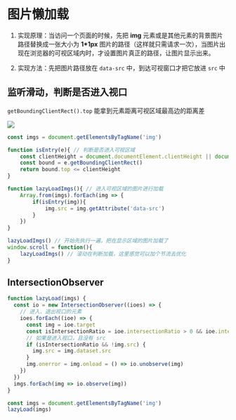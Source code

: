 # 图片懒加载

1. 实现原理：当访问一个页面的时候，先把 **img** 元素或是其他元素的背景图片路径替换成一张大小为 **1*1px** 图片的路径（这样就只需请求一次），当图片出现在浏览器的可视区域内时，才设置图片真正的路径，让图片显示出来。

2. 实现方法：先把图片路径放在 `data-src` 中，到达可视窗口才把它放进 `src` 中

## 监听滑动，判断是否进入视口

`getBoundingClientRect().top` 能拿到元素距离可视区域最高边的距离差

![](https://cdn.jsdelivr.net/gh/kingmusi/blogImages/img/图片懒加载.png)

```js
const imgs = document.getElementsByTagName('img')

function isEntry(e){ // 判断是否进入可视区域
    const clientHeight = document.documentElement.clientHeight || document.body.clientHeight
    const bound = e.getBoundingClientRect()
    return bound.top <= clientHeight
}

function lazyLoadImgs(){ // 进入可视区域的图片进行加载
    Array.from(imgs).forEach(img => {
    	if(isEntry(img)){
            img.src = img.getAttribute('data-src')
        }  
    })
}

lazyLoadImgs() // 开始先执行一遍，把在显示区域的图片加载了
window.scroll = function(){
    lazyLoadImgs() // 滚动在判断加载，这里感觉可以加个节流去优化
}
```

## IntersectionObserver

```js
function lazyLoad(imgs) {
  const io = new IntersectionObserver((ioes) => {
    // 进入、退出视口的元素
    ioes.forEach((ioe) => {
      const img = ioe.target
      const isIntersectionRatio = ioe.intersectionRatio > 0 && ioe.intersectionRatio <= 1
      // 如果是进入视口，且没有 src
      if (isIntersectionRatio && !img.src) {
        img.src = img.dataset.src
      }
      img.onerror = img.onload = () => io.unobserve(img)
    })
  })
  imgs.forEach(img => io.observe(img))
}

const imgs = document.getElementsByTagName('img')
lazyLoad(imgs)
```

